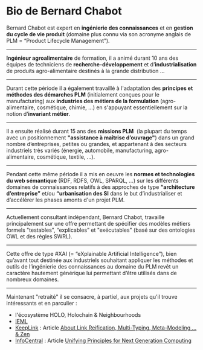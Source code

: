 Bio de Bernard Chabot
==

Bernard Chabot est expert en __ingénierie des connaissances__ et en __gestion du cycle de vie produit__ (domaine plus connu via son acronyme anglais de PLM = “Product Lifecycle Management”).

------
__Ingénieur agroalimentaire__ de formation, il a animé durant 10 ans des équipes de techniciens de __recherche-développement__ et d’__industrialisation__ de produits agro-alimentaire destinés à la grande distribution …

------
Durant cette période il a également travaillé à l'adaptation des __principes et méthodes des démarches PLM__ (initialement conçues pour le manufacturing) aux __industries des métiers de la formulation__ (agro-alimentaire, cosmétique, chimie, …) en s'appuyant essentiellement sur la notion d’__invariant métier__.

------
Il a ensuite réalisé durant 15 ans des __missions PLM__  (la plupart du temps avec un positionnement __"assistance à maîtrise d’ouvrage"__) dans un grand nombre d’entreprises, petites ou grandes, et appartenant à des secteurs industriels très variés (énergie, automobile, manufacturing, agro-alimentaire, cosmétique, textile, …).

------
Pendant cette même période il a mis en oeuvre les __normes et technologies du web sémantique__ (RDF, RDFS, OWL, SPARQL, …) sur les différents domaines de connaissances relatifs à des approches de type __“architecture d’entreprise”__ et/ou __“urbanisation des SI__ dans le but d’industrialiser et d’accélérer les phases amonts d'un projet PLM.

------
Actuellement consultant indépendant, Bernard Chabot, travaille principalement sur une offre permettant de spécifier des modèles métiers formels "testables", “explicables” et "exécutables" (basé sur des ontologies OWL et des règles SWRL). 

------
Cette offre de type #XAI (= “eXplainable Artificial Intelligence”), bien qu’avant tout destinée aux industriels souhaitant appliquer les méthodes et outils de l’ingénierie des connaissances au domaine du PLM revêt un caractère hautement générique lui permettant d’être utilisés dans de nombreux domaines.

------
Maintenant "retraité" il se consacre, à partiel, aux projets qu'il trouve intéressants et en parculier : 
   - l'écosystème HOLO, Holochain & Neighbourhoods
   - <a href="https://pierrelevyblog.com/tag/ieml/">IEML</a>
   - <a href="https://keeplink.com/">KeepLink</a> : Article <a href="https://www.linkedin.com/pulse/link-reification-multi-typing-meta-modeling-zen-bernard-chabot/">About Link Reification, Multi-Typing, Meta-Modeling … & Zen</a>
   - <a href="https://infocentral.org/">InfoCentral</a> : Article <a href="https://infocentral.org/drafts/PrinciplesDraft.html">Unifying Principles for Next Generation Computing</a>
